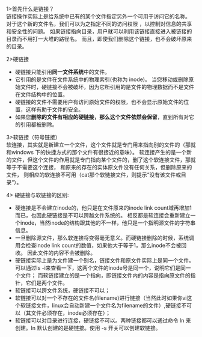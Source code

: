 1>首先什么是链接？    
链接操作实际上是给系统中已有的某个文件指定另外一个可用于访问它的名称。
对于这个新的文件名，我们可以为之指定不同的访问权限 ，以控制对信息的共享和安全性的问题。
如果链接指向目录，用户就可以利用该链接直接进入被链接的目录而不用打一大堆的路径名。
而且，即使我们删除这个链接，也不会破坏原来的目录。   
 
2>硬链接      
* 硬链接只能引用**同一文件系统**中的文件。
* 它引用的是文件在文件系统中的物理索引(也称为 inode)。
当您移动或删除原始文件时，硬链接不会被破坏，因为它所引用的是文件的物理数据而不是文件在文件结构中的位置。
* 硬链接的文件不需要用户有访问原始文件的权限，也不会显示原始文件的位置，这样有助于文件的安全。
* 如果您**删除的文件有相应的硬链接，那么这个文件依然会保留**，直到所有对它的引用都被删除。    

3>软链接（符号链接）   
软连接，其实就是新建立一个文件，这个文件就是专门用来指向别的文件的（那就和windows 下的快捷方式的那个文件有很接近的意味）。
软连接产生的是一个新的文件，但这个文件的作用就是专门指向某个文件的，删了这个软连接文件，那就等于不需要这个连接，
和原来的存在的实体原文件没有任何关系，但删除原来的文件，
则相应的软连接不可用（cat那个软链接文件，则提示“没有该文件或目录“）。 

4> 硬链接与软链接的区别:      
* 硬连接是不会建立inode的，他只是在文件原来的inode link count域再增加1而已，也因此硬链接是不可以跨越文件系统的。
相反都是软连接会重新建立一个inode，当然inode的结构跟其他的不一样，他只是一个指明源文件的字符串信息。
* 一旦删除源文件，那么软连接将变得毫无意义。而硬链接删除的时候，系统调用会检查inode link count的数值，如果他大于等于1，那么inode不会被回收。
因此文件的内容不会被删除。
* 硬链接实际上是为文件建一个别名，链接文件和原文件实际上是同一个文件。
可以通过ls -i来查看一下，这两个文件的inode号是同一个，说明它们是同一个文件；
而软链接建立的是一个指向，即链接文件内的内容是指向原文件的指针，它们是两个文件。
* 软链接可以跨文件系统，硬链接不可以；
* 软链接可以对一个不存在的文件名(filename)进行链接（当然此时如果你vi这个软链接文件，linux会自动新建一个文件名为filename的文件）,硬链接不可以（其文件必须存在，inode必须存在）；
* 软链接可以对目录进行连接，硬链接不可以。两种链接都可以通过命令 ln 来创建。ln 默认创建的是硬链接。使用 -s 开关可以创建软链接。
